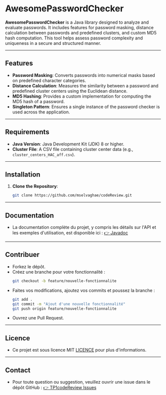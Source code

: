 # AwesomePasswordChecker

**AwesomePasswordChecker** is a Java library designed to analyze and evaluate passwords. It includes features for password masking, distance calculation between passwords and predefined clusters, and custom MD5 hash computation. This tool helps assess password complexity and uniqueness in a secure and structured manner.

---

## Features

- **Password Masking**: Converts passwords into numerical masks based on predefined character categories.
- **Distance Calculation**: Measures the similarity between a password and predefined cluster centers using the Euclidean distance.
- **MD5 Hashing**: Provides a custom implementation for computing the MD5 hash of a password.
- **Singleton Pattern**: Ensures a single instance of the password checker is used across the application.

---

## Requirements

- **Java Version**: Java Development Kit (JDK) 8 or higher.
- **Cluster File**: A CSV file containing cluster center data (e.g., `cluster_centers_HAC_aff.csv`).

---

## Installation

1. **Clone the Repository**:
   ```bash
   git clone https://github.com/mselvaghae/codeReview.git
---

## Documentation
- La documentation complète du projet, y compris les détails sur l'API et les exemples d'utilisation, est disponible ici :
[👉 Javadoc](https://mselvaghae.github.io/TP1codeReview/javadoc/3.4.1)

---

## Contribuer
- Forkez le dépôt.
- Créez une branche pour votre fonctionnalité :
   ```bash
   git checkout -b feature/nouvelle-fonctionnalite
   
- Faites vos modifications, ajoutez vos commits et poussez la branche :
   ```bash
   git add .
   git commit -m "Ajout d'une nouvelle fonctionnalité"
   git push origin feature/nouvelle-fonctionnalite
- Ouvrez une Pull Request.
---
## Licence
- Ce projet est sous licence MIT [LICENCE](https://github.com/mselvaghae/TP1codeReview/blob/main/LICENSE)
pour plus d'informations.
---
## Contact
- Pour toute question ou suggestion, veuillez ouvrir une issue dans le dépôt GitHub :
[👉 TP1codeReview Issues](https://github.com/mselvaghae/TP1codeReview/issues/new/choose)
